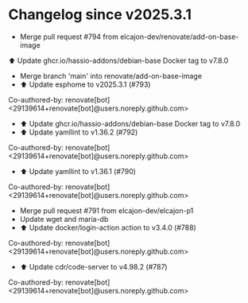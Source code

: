 # Changelog since v2025.3.1
- Merge pull request #794 from elcajon-dev/renovate/add-on-base-image

⬆️ Update ghcr.io/hassio-addons/debian-base Docker tag to v7.8.0 
- Merge branch 'main' into renovate/add-on-base-image 
- ⬆️ Update esphome to v2025.3.1 (#793)

Co-authored-by: renovate[bot] <29139614+renovate[bot]@users.noreply.github.com> 
- ⬆️ Update ghcr.io/hassio-addons/debian-base Docker tag to v7.8.0 
- ⬆️ Update yamllint to v1.36.2 (#792)

Co-authored-by: renovate[bot] <29139614+renovate[bot]@users.noreply.github.com> 
- ⬆️ Update yamllint to v1.36.1 (#790)

Co-authored-by: renovate[bot] <29139614+renovate[bot]@users.noreply.github.com> 
- Merge pull request #791 from elcajon-dev/elcajon-p1 
- Update wget and maria-db 
- ⬆️ Update docker/login-action action to v3.4.0 (#788)

Co-authored-by: renovate[bot] <29139614+renovate[bot]@users.noreply.github.com> 
- ⬆️ Update cdr/code-server to v4.98.2 (#787)

Co-authored-by: renovate[bot] <29139614+renovate[bot]@users.noreply.github.com> 
